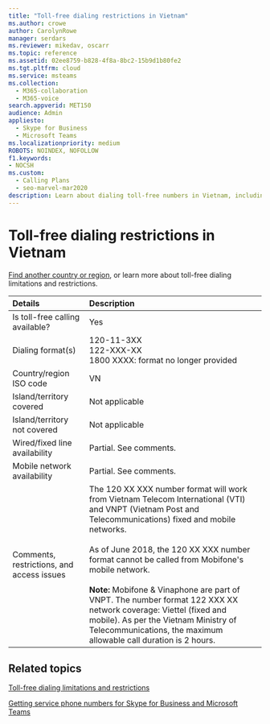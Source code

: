 ```yaml
---
title: "Toll-free dialing restrictions in Vietnam"
ms.author: crowe
author: CarolynRowe
manager: serdars
ms.reviewer: mikedav, oscarr
ms.topic: reference
ms.assetid: 02ee8759-b828-4f8a-8bc2-15b9d1b80fe2
ms.tgt.pltfrm: cloud
ms.service: msteams
ms.collection: 
  - M365-collaboration
  - M365-voice
search.appverid: MET150
audience: Admin
appliesto: 
  - Skype for Business
  - Microsoft Teams
ms.localizationpriority: medium
ROBOTS: NOINDEX, NOFOLLOW
f1.keywords:
- NOCSH
ms.custom: 
  - Calling Plans
  - seo-marvel-mar2020
description: Learn about dialing toll-free numbers in Vietnam, including availability, wired/fixed-line and mobile network availability, and restrictions.
---
```


# Toll-free dialing restrictions in Vietnam

[Find another country or region](../toll-free-dialing-limitations-and-restrictions.md), or learn more about toll-free dialing limitations and restrictions.


| **Details**                                      | **Description**                                                                                                                                                                                                                                                                                                                                                                                           |
|:-------------------------------------------------|:----------------------------------------------------------------------------------------------------------------------------------------------------------------------------------------------------------------------------------------------------------------------------------------------------------------------------------------------------------------------------------------------------------|
| Is toll-free calling available?  <br/>           | Yes  <br/>                                                                                                                                                                                                                                                                                                                                                                                                |
| Dialing format(s)  <br/>                         | 120-11-3XX <br/>  122-XXX-XX <br/>  1800 XXXX: format no longer provided <br/>                                                                                                                                                                                                                                                                                                                            |
| Country/region ISO code  <br/>                   | VN  <br/>                                                                                                                                                                                                                                                                                                                                                                                                 |
| Island/territory covered  <br/>                  | Not applicable  <br/>                                                                                                                                                                                                                                                                                                                                                                                     |
| Island/territory not covered  <br/>              | Not applicable  <br/>                                                                                                                                                                                                                                                                                                                                                                                     |
| Wired/fixed line availability  <br/>             | Partial. See comments.  <br/>                                                                                                                                                                                                                                                                                                                                                                             |
| Mobile network availability  <br/>               | Partial. See comments.  <br/>                                                                                                                                                                                                                                                                                                                                                                             |
| Comments, restrictions, and access issues  <br/> | The 120 XX XXX number format will work from Vietnam Telecom International (VTI) and VNPT (Vietnam Post and Telecommunications) fixed and mobile networks. <br/> <br/> As of June 2018, the 120 XX XXX number format cannot be called from Mobifone's mobile network. <br/> <br/>**Note:** Mobifone &amp; Vinaphone are part of VNPT. The number format 122 XXX XX network coverage: Viettel (fixed and mobile). As per the Vietnam Ministry of Telecommunications, the maximum allowable call duration is 2 hours. |
   
## Related topics

[Toll-free dialing limitations and restrictions](../toll-free-dialing-limitations-and-restrictions.md)

[Getting service phone numbers for Skype for Business and Microsoft Teams](../getting-service-phone-numbers.md)

  
